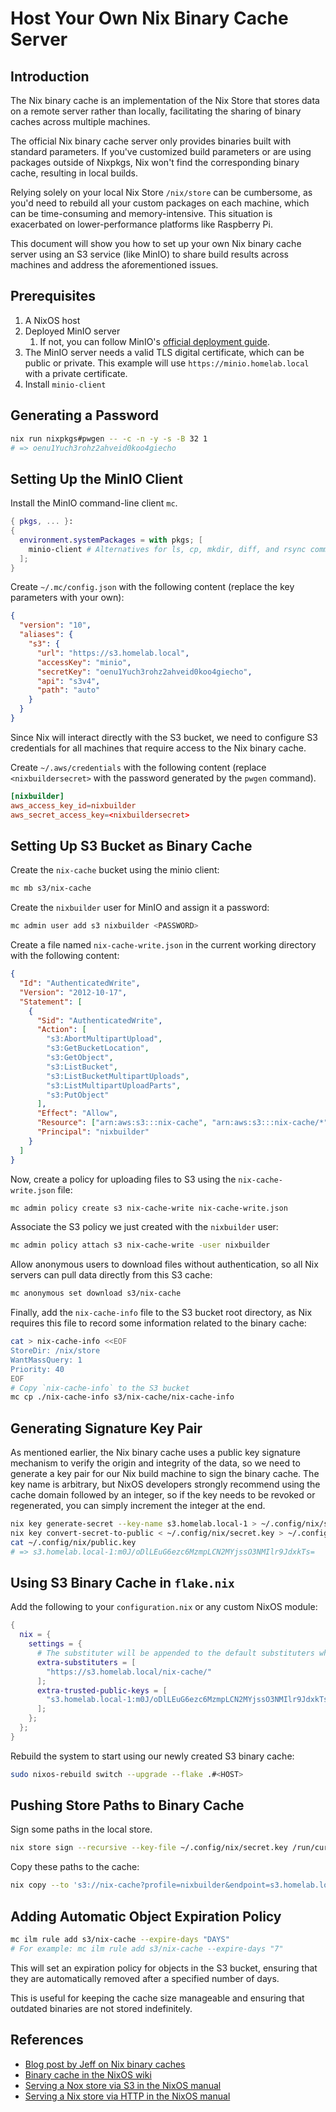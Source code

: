 # Host Your Own Nix Binary Cache Server

## Introduction

The Nix binary cache is an implementation of the Nix Store that stores data on a remote
server rather than locally, facilitating the sharing of binary caches across multiple
machines.

The official Nix binary cache server only provides binaries built with standard
parameters. If you've customized build parameters or are using packages outside of
Nixpkgs, Nix won't find the corresponding binary cache, resulting in local builds.

Relying solely on your local Nix Store `/nix/store` can be cumbersome, as you'd need to
rebuild all your custom packages on each machine, which can be time-consuming and
memory-intensive. This situation is exacerbated on lower-performance platforms like
Raspberry Pi.

This document will show you how to set up your own Nix binary cache server using an S3
service (like MinIO) to share build results across machines and address the aforementioned
issues.

## Prerequisites

1. A NixOS host
1. Deployed MinIO server
   1. If not, you can follow MinIO's
      [official deployment guide](https://min.io/docs/minio/linux/operations/installation.html).
1. The MinIO server needs a valid TLS digital certificate, which can be public or private.
   This example will use `https://minio.homelab.local` with a private certificate.
1. Install `minio-client`

## Generating a Password

```bash
nix run nixpkgs#pwgen -- -c -n -y -s -B 32 1
# => oenu1Yuch3rohz2ahveid0koo4giecho
```

## Setting Up the MinIO Client

Install the MinIO command-line client `mc`.

```nix
{ pkgs, ... }:
{
  environment.systemPackages = with pkgs; [
    minio-client # Alternatives for ls, cp, mkdir, diff, and rsync commands for file systems and object storage
  ];
}
```

Create `~/.mc/config.json` with the following content (replace the key parameters with
your own):

```json
{
  "version": "10",
  "aliases": {
    "s3": {
      "url": "https://s3.homelab.local",
      "accessKey": "minio",
      "secretKey": "oenu1Yuch3rohz2ahveid0koo4giecho",
      "api": "s3v4",
      "path": "auto"
    }
  }
}
```

Since Nix will interact directly with the S3 bucket, we need to configure S3 credentials
for all machines that require access to the Nix binary cache.

Create `~/.aws/credentials` with the following content (replace `<nixbuildersecret>` with
the password generated by the `pwgen` command).

```conf
[nixbuilder]
aws_access_key_id=nixbuilder
aws_secret_access_key=<nixbuildersecret>
```

## Setting Up S3 Bucket as Binary Cache

Create the `nix-cache` bucket using the minio client:

```bash
mc mb s3/nix-cache
```

Create the `nixbuilder` user for MinIO and assign it a password:

```bash
mc admin user add s3 nixbuilder <PASSWORD>
```

Create a file named `nix-cache-write.json` in the current working directory with the
following content:

```json
{
  "Id": "AuthenticatedWrite",
  "Version": "2012-10-17",
  "Statement": [
    {
      "Sid": "AuthenticatedWrite",
      "Action": [
        "s3:AbortMultipartUpload",
        "s3:GetBucketLocation",
        "s3:GetObject",
        "s3:ListBucket",
        "s3:ListBucketMultipartUploads",
        "s3:ListMultipartUploadParts",
        "s3:PutObject"
      ],
      "Effect": "Allow",
      "Resource": ["arn:aws:s3:::nix-cache", "arn:aws:s3:::nix-cache/*"],
      "Principal": "nixbuilder"
    }
  ]
}
```

Now, create a policy for uploading files to S3 using the `nix-cache-write.json` file:

```bash
mc admin policy create s3 nix-cache-write nix-cache-write.json
```

Associate the S3 policy we just created with the `nixbuilder` user:

```bash
mc admin policy attach s3 nix-cache-write -user nixbuilder
```

Allow anonymous users to download files without authentication, so all Nix servers can
pull data directly from this S3 cache:

```bash
mc anonymous set download s3/nix-cache
```

Finally, add the `nix-cache-info` file to the S3 bucket root directory, as Nix requires
this file to record some information related to the binary cache:

```bash
cat > nix-cache-info <<EOF
StoreDir: /nix/store
WantMassQuery: 1
Priority: 40
EOF
# Copy `nix-cache-info` to the S3 bucket
mc cp ./nix-cache-info s3/nix-cache/nix-cache-info
```

## Generating Signature Key Pair

As mentioned earlier, the Nix binary cache uses a public key signature mechanism to verify
the origin and integrity of the data, so we need to generate a key pair for our Nix build
machine to sign the binary cache. The key name is arbitrary, but NixOS developers strongly
recommend using the cache domain followed by an integer, so if the key needs to be revoked
or regenerated, you can simply increment the integer at the end.

```bash
nix key generate-secret --key-name s3.homelab.local-1 > ~/.config/nix/secret.key
nix key convert-secret-to-public < ~/.config/nix/secret.key > ~/.config/nix/public.key
cat ~/.config/nix/public.key
# => s3.homelab.local-1:m0J/oDlLEuG6ezc6MzmpLCN2MYjssO3NMIlr9JdxkTs=
```

## Using S3 Binary Cache in `flake.nix`

Add the following to your `configuration.nix` or any custom NixOS module:

```nix
{
  nix = {
    settings = {
      # The substituter will be appended to the default substituters when fetching packages.
      extra-substituters = [
        "https://s3.homelab.local/nix-cache/"
      ];
      extra-trusted-public-keys = [
        "s3.homelab.local-1:m0J/oDlLEuG6ezc6MzmpLCN2MYjssO3NMIlr9JdxkTs="
      ];
    };
  };
}
```

Rebuild the system to start using our newly created S3 binary cache:

```bash
sudo nixos-rebuild switch --upgrade --flake .#<HOST>
```

## Pushing Store Paths to Binary Cache

Sign some paths in the local store.

```bash
nix store sign --recursive --key-file ~/.config/nix/secret.key /run/current-system
```

Copy these paths to the cache:

```bash
nix copy --to 's3://nix-cache?profile=nixbuilder&endpoint=s3.homelab.local' /run/current-system
```

## Adding Automatic Object Expiration Policy

```bash
mc ilm rule add s3/nix-cache --expire-days "DAYS"
# For example: mc ilm rule add s3/nix-cache --expire-days "7"
```

This will set an expiration policy for objects in the S3 bucket, ensuring that they are
automatically removed after a specified number of days.

This is useful for keeping the cache size manageable and ensuring that outdated binaries
are not stored indefinitely.

## References

- [Blog post by Jeff on Nix binary caches](https://jcollie.github.io/nixos/2022/04/27/nixos-binary-cache-2022.html)
- [Binary cache in the NixOS wiki](https://wiki.nixos.org/wiki/Binary_Cache)
- [Serving a Nox store via S3 in the NixOS manual](https://nixos.org/manual/nix/stable/package-management/s3-substituter.html)
- [Serving a Nix store via HTTP in the NixOS manual](https://nixos.org/manual/nix/stable/package-management/binary-cache-substituter.html)
